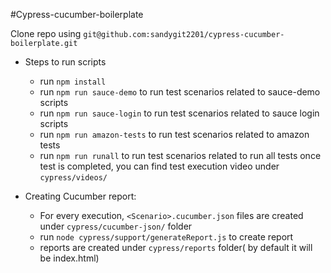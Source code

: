 #Cypress-cucumber-boilerplate 

Clone repo using `git@github.com:sandygit2201/cypress-cucumber-boilerplate.git`

* Steps to run scripts  
  * run `npm install` 
  * run `npm run sauce-demo` to run test scenarios related to sauce-demo scripts
  * run `npm run sauce-login` to run test scenarios related to sauce login scripts
  * run `npm run amazon-tests` to run test scenarios related to amazon tests
  * run `npm run runall` to run test scenarios related to run all tests
once test is completed, you can find test execution video under `cypress/videos/`

* Creating Cucumber report:
  * For every execution, `<Scenario>.cucumber.json` files are created under `cypress/cucumber-json/` folder
  * run ` node cypress/support/generateReport.js ` to create report 
  * reports are created under `cypress/reports` folder( by default it will be index.html)  
 


